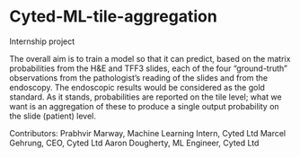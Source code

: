 # Cyted-ML-tile-aggregation
Internship project

The overall aim is to train a model so that it can predict, based on the matrix probabilities from the H&E and TFF3 slides, each of the four “ground-truth” observations from the pathologist’s reading of the slides and from the endoscopy. The endoscopic results would be considered as the gold standard. As it stands, probabilities are reported on the tile level; what we want is an aggregation of these to produce a single output probability on the slide (patient) level. 

Contributors:
Prabhvir Marway, Machine Learning Intern, Cyted Ltd
Marcel Gehrung, CEO, Cyted Ltd
Aaron Dougherty, ML Engineer, Cyted Ltd
